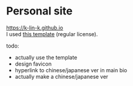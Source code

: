# Personal site
https://k-lin-k.github.io<br>
I used [this template](https://themeforest.net/item/tokyo-personal-portfolio-template/31647361) (regular license).

todo: 
- actually use the template
- design favicon
- hyperlink to chinese/japanese ver in main bio
- actually make a chinese/japanese ver
